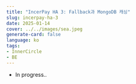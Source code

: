 ```yaml
---
title: "IncerPay HA 3: Fallback과 MongoDB 캐싱"
slug: incerpay-ha-3
date: 2025-01-14
cover: ../../images/sea.jpeg
generate-card: false
language: ko
tags:
- InnerCircle
- BE
---
```


- In progress..
